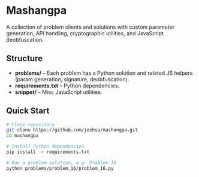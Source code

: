 # Mashangpa

A collection of problem clients and solutions with custom parameter generation, API handling, cryptographic utilities, and JavaScript deobfuscation.

## Structure

- **problems/** – Each problem has a Python solution and related JS helpers (param generation, signature, deobfuscation).  
- **requirements.txt** – Python dependencies.  
- **snippet/** – Misc JavaScript utilities.  

## Quick Start

```bash
# Clone repository
git clone https://github.com/jexhsu/mashangpa.git
cd mashangpa

# Install Python dependencies
pip install -r requirements.txt

# Run a problem solution, e.g. Problem 16
python problems/problem_16/problem_16.py
```
